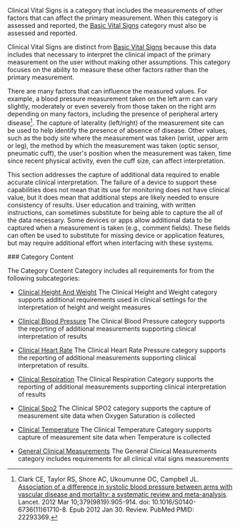 Clinical Vital Signs is a category that includes the measurements of other factors that
can affect the primary measurement.  When this category is assessed and reported,
the [Basic Vital Signs](basic_vital_signs.html) category must also be assessed
and reported.

Clinical Vital Signs are distinct from [Basic Vital Signs](basic_vital_signs.html)
because this data includes that necessary to interpret the clinical impact of the primary
measurement on the user without making other assumptions. This category focuses on
the ability to measure these other factors rather than the primary measurement.

There are many factors that can influence the measured values. For example, a blood pressure
measurement taken on the left arm can vary slightly, moderately or even severely from
those taken on the right arm depending on many factors, including the presence of peripheral
artery disease[^1]. The capture of laterality (left/right) of the measurement site can be used to
help identify the presence of absence of disease.  Other values, such as the body site
where the measurement was taken (wrist, upper arm or leg), the method by which the
measurement was taken (optic sensor, pneumatic cuff), the user's position when the
measurement was taken, time since recent physical activity, even the cuff
size, can affect interpretation.

This section addresses the capture of additional data required to enable accurate clinical
interpretation.  The failure of a device to support these capabilities does not mean
that its use for monitoring does not have clinical value, but it does mean that additional
steps are likely needed to ensure consistency of results. User education and training,
with written instructions, can sometimes substitute for being able to capture the all
of the data necessary.  Some devices or apps allow additional data to be captured when
a measurement is taken (e.g., comment fields).  These fields can often be used to substitute
for missing device or application features, but may require additional effort when interfacing
with these systems.

[^1]: Clark CE, Taylor RS, Shore AC, Ukoumunne OC, Campbell JL. [Association of a
difference in systolic blood pressure between arms with vascular disease and
mortality: a systematic review and meta-analysis](https://www.ncbi.nlm.nih.gov/pubmed/22293369/).
Lancet. 2012 Mar 10;379(9819):905-914. doi: 10.1016/S0140-6736(11)61710-8. Epub 2012 Jan 30.
Review. PubMed PMID: 22293369.


<span id='category-content'/>
### Category Content

The Category Content Category includes all requirements for from the following subcategories:
 * [Clinical Height And Weight](clinical_height_and_weight.html)
   The Clinical Height and Weight category supports additional requirements used in clinical settings for the interpretation of height and weight measures

 * [Clinical Blood Pressure](clinical_blood_pressure.html)
   The Clinical Blood Pressure category supports the reporting of additional measurements supporting clinical interpretation of results

 * [Clinical Heart Rate](clinical_heart_rate.html)
   The Clinical Heart Rate Pressure category supports the reporting of additional measurements supporting clinical interpretation of results.

 * [Clinical Respiration](clinical_respiration.html)
   The Clinical Respiration Category supports the reporting of additional measurements supporting clinical interpretation of results

 * [Clinical Spo2](clinical_spo2.html)
   The Clinical SPO2 category supports the capture of measurement site data when Oxygen Saturation is collected

 * [Clinical Temperature](clinical_temperature.html)
   The Clinical Temperature Category supports capture of measurement site data when Temperature is collected

 * [General Clinical Measurements](general_clinical_measurements.html)
   The General Clinical Measurements category includes requirements for all clinical vital signs measurements

